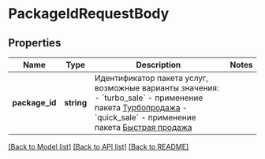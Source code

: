 # PackageIdRequestBody

## Properties
Name | Type | Description | Notes
------------ | ------------- | ------------- | -------------
**package_id** | **string** | Идентификатор пакета услуг, возможные варианты значения: - &#x60;turbo_sale&#x60; - применение пакета [Турбопродажа](https://support.avito.ru/articles/200026838) - &#x60;quick_sale&#x60; - применение пакета [Быстрая продажа](https://support.avito.ru/articles/679) | 

[[Back to Model list]](../../README.md#documentation-for-models) [[Back to API list]](../../README.md#documentation-for-api-endpoints) [[Back to README]](../../README.md)

